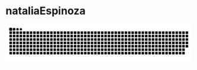 # nataliaEspinoza

![github contribution grid snake animation](https://raw.githubusercontent.com/platane/platane/output/github-contribution-grid-snake.svg)
